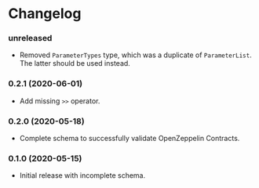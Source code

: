 # Changelog

### unreleased

- Removed `ParameterTypes` type, which was a duplicate of `ParameterList`. The latter should be used instead.

### 0.2.1 (2020-06-01)

- Add missing `>>` operator.

### 0.2.0 (2020-05-18)

- Complete schema to successfully validate OpenZeppelin Contracts.

### 0.1.0 (2020-05-15)

- Initial release with incomplete schema.
